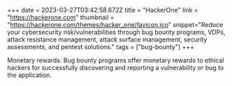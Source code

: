 +++
date = 2023-03-27T03:42:58.672Z
title = "HackerOne"
link = "https://hackerone.com"
thumbnail = "https://hackerone.com/themes/hacker_one/favicon.ico"
snippet="Reduce your cybersecurity risk/vulnerabilities through bug bounty programs, VDPs, attack resistance management, attack surface management, security assessments, and pentest solutions."
tags = ["bug-bounty"]
+++

Monetary rewards: Bug bounty programs offer monetary rewards to ethical hackers for successfully discovering and reporting a vulnerability or bug to the application.
